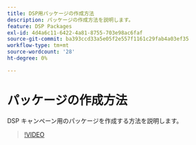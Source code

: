 ```yaml
---
title: DSP用パッケージの作成方法
description: パッケージの作成方法を説明します。
feature: DSP Packages
exl-id: 4d4a6c11-6422-4a81-8755-703e98ac6faf
source-git-commit: ba393ccd33a5e05f2e557f1161c29fab4a03ef35
workflow-type: tm+mt
source-wordcount: '28'
ht-degree: 0%

---
```


# パッケージの作成方法

DSP キャンペーン用のパッケージを作成する方法を説明します。

>[!VIDEO](https://video.tv.adobe.com/v/3412429?captions=jpn)
